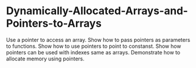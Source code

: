 # Dynamically-Allocated-Arrays-and-Pointers-to-Arrays

Use a pointer to access an array.
Show how to pass pointers as parameters to functions.
Show how to use pointers to point to constanst.
Show how pointers can be used with indexes same as arrays.
Demonstrate how to allocate memory using pointers.

